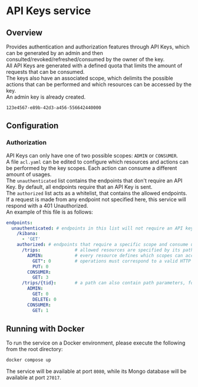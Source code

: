 # API Keys service

## Overview

Provides authentication and authorization features through API Keys, which can be generated by an admin 
and then consulted/revoked/refreshed/consumed by the owner of the key.  
All API Keys are generated with a defined quota that limits the amount of requests that can be consumed.  
The keys also have an associated scope, which delimits the possible actions that can be performed and
which resources can be accessed by the key.  
An admin key is already created.  
```
123e4567-e89b-42d3-a456-556642440000
```

## Configuration

### Authorization

API Keys can only have one of two possible scopes: ``ADMIN`` or ``CONSUMER``.  
A file ``acl.yaml`` can be edited to configure which resources and actions can be performed by the key scopes. Each
action can consume a different amount of usages.  
The ``unauthenticated`` list contains the endpoints that don't require an API Key. By default, all endpoints require that an API Key is sent.  
The ``authorized`` list acts as a whitelist, that contains the allowed endpoints. If a request is made from any endpoint not specified here, this service will respond with a 401 Unauthorized.   
An example of this file is as follows:
```yaml
endpoints:
  unauthenticated: # endpoints in this list will not require an API key. by default all endpoints require a key
    /kibana:
      - 'GET'
    authorized: # endpoints that require a specific scope and consume usage. endpoints not present here will get a 401
      /trips:             # allowed resources are specified by its path only, without query parameters or any other URI property
        ADMIN:            # every resource defines which scopes can access it and what operations can be made
          GET": 0         # operations must correspond to a valid HTTP method
          PUT: 0
        CONSUMER:
          GET: 3
      /trips/{tid}:       # a path can also contain path parameters, following the template standard (surrounded by { })
        ADMIN:
          GET: 0
          DELETE: 0
        CONSUMER:
          GET: 1
```


## Running with Docker

To run the service on a Docker environment, please execute the following from the root directory:

```bash
docker compose up
```

The service will be available at port ``8080``, while its Mongo database will be available at port ``27017``.
